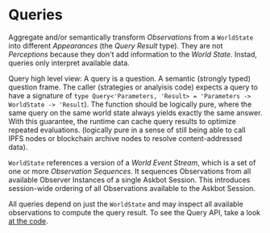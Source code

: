 # Queries

Aggregate and/or semantically transform _Observations_ from a `WorldState` into different _Appearances_ (the _Query Result_ type). They are not _Perceptions_ because they don't add information to the _World State_. Instad, queries only interpret available data.

Query high level view: A query is a question. A semantic (strongly typed) question frame. The caller (strategies or analyisis code) expects a query to have a signature of `type Query<'Parameters, 'Result> = 'Parameters -> WorldState -> 'Result`). The function should be logically pure, where the same query on the same world state always yields exactly the same answer. With this guarantee, the runtime can cache query results to optimize repeated evaluations. (logically pure in a sense of still being able to call IPFS nodes or blockchain archive nodes to resolve content-addressed data).

`WorldState` references a version of a _World Event Stream_, which is a set of one or more _Observation Sequences_. It sequences Observations from all available Observer Instances of a single Askbot Session. This introduces session-wide ordering of all Observations available to the Askbot Session.

All queries depend on just the `WorldState` and may inspect all available observations to compute the query result. To see the Query API, take a look [at the code](../source/AskFi.Sdk.fs).
